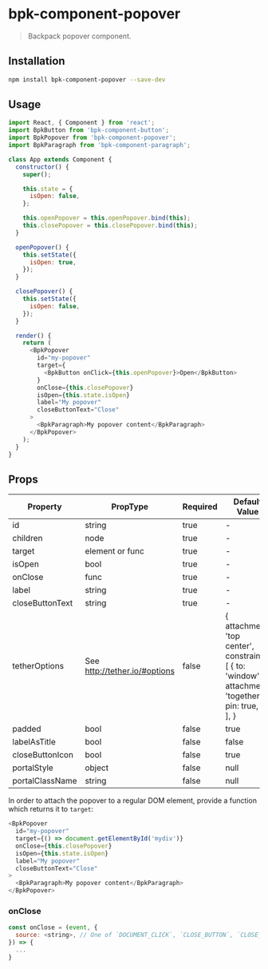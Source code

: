 # bpk-component-popover

> Backpack popover component.

## Installation

```sh
npm install bpk-component-popover --save-dev
```

## Usage

```js
import React, { Component } from 'react';
import BpkButton from 'bpk-component-button';
import BpkPopover from 'bpk-component-popover';
import BpkParagraph from 'bpk-component-paragraph';

class App extends Component {
  constructor() {
    super();

    this.state = {
      isOpen: false,
    };

    this.openPopover = this.openPopover.bind(this);
    this.closePopover = this.closePopover.bind(this);
  }

  openPopover() {
    this.setState({
      isOpen: true,
    });
  }

  closePopover() {
    this.setState({
      isOpen: false,
    });
  }

  render() {
    return (
      <BpkPopover
        id="my-popover"
        target={
          <BpkButton onClick={this.openPopover}>Open</BpkButton>
        }
        onClose={this.closePopover}
        isOpen={this.state.isOpen}
        label="My popover"
        closeButtonText="Close"
      >
        <BpkParagraph>My popover content</BpkParagraph>
      </BpkPopover>
    );
  }
}
```

## Props

| Property              | PropType                      | Required | Default Value |
| --------------------- | ----------------------------- | -------- | ------------- |
| id                    | string                        | true     | -             |
| children              | node                          | true     | -             |
| target                | element or func               | true     | -             |
| isOpen                | bool                          | true     | -             |
| onClose               | func                          | true     | -             |
| label                 | string                        | true     | -             |
| closeButtonText       | string                        | true     | -             |
| tetherOptions         | See http://tether.io/#options | false    | { attachment: 'top center', constraints: [ { to: 'window', attachment: 'together', pin: true, }, ], } |
| padded                | bool                          | false    | true          |
| labelAsTitle          | bool                          | false    | false         |
| closeButtonIcon       | bool                          | false    | true          |
| portalStyle           | object                        | false    | null          |
| portalClassName       | string                        | false    | null          |

In order to attach the popover to a regular DOM element, provide a function which returns it to `target`:

```js
<BpkPopover
  id="my-popover"
  target={() => document.getElementById('mydiv')}
  onClose={this.closePopover}
  isOpen={this.state.isOpen}
  label="My popover"
  closeButtonText="Close"
>
  <BpkParagraph>My popover content</BpkParagraph>
</BpkPopover>
```

### onClose

```js
const onClose = (event, {
  source: <string>, // One of `DOCUMENT_CLICK`, `CLOSE_BUTTON`, `CLOSE_LINK`, `ESCAPE`
}) => {
  ...
}
```
